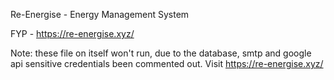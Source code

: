 Re-Energise - Energy Management System

FYP - https://re-energise.xyz/

Note: these file on itself won't run, due to the database, smtp and google api sensitive credentials been commented out. Visit https://re-energise.xyz/
